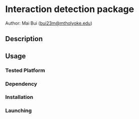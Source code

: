# Interaction detection package
Author: Mai Bui (bui23m@mtholyoke.edu)

## Description

## Usage

### Tested Platform

### Dependency

### Installation

### Launching
